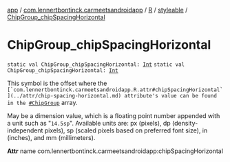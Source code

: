 [app](../../../index.md) / [com.lennertbontinck.carmeetsandroidapp](../../index.md) / [R](../index.md) / [styleable](index.md) / [ChipGroup_chipSpacingHorizontal](./-chip-group_chip-spacing-horizontal.md)

# ChipGroup_chipSpacingHorizontal

`static val ChipGroup_chipSpacingHorizontal: `[`Int`](https://kotlinlang.org/api/latest/jvm/stdlib/kotlin/-int/index.html)
`static val ChipGroup_chipSpacingHorizontal: `[`Int`](https://kotlinlang.org/api/latest/jvm/stdlib/kotlin/-int/index.html)

This symbol is the offset where the ``[`com.lennertbontinck.carmeetsandroidapp.R.attr#chipSpacingHorizontal`](../attr/chip-spacing-horizontal.md) attribute's value can be found in the ``[`#ChipGroup`](-chip-group.md) array.

May be a dimension value, which is a floating point number appended with a unit such as "`14.5sp`". Available units are: px (pixels), dp (density-independent pixels), sp (scaled pixels based on preferred font size), in (inches), and mm (millimeters).

**Attr**
name com.lennertbontinck.carmeetsandroidapp:chipSpacingHorizontal

